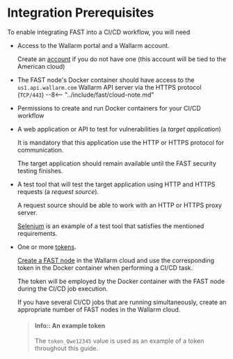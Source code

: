 [link-wl-portal-us]:        https://us1.my.wallarm.com
[link-wl-portal-eu]:        https://my.wallarm.com    
[link-fast-trial]:          https://fast.wallarm.com/signup/
[link-selenium]:            https://www.seleniumhq.org/

[doc-create-node]:          ../operations/create-node.md
[doc-about-token]:          ../operations/internals.md#token
[doc-integration-overview]: integration-overview.md


#   Integration Prerequisites

To enable integrating FAST into a CI/CD workflow, you will need

*   Access to the Wallarm portal and a Wallarm account.
    
    Create an [account][link-fast-trial] if you do not have one (this account will be tied to the American cloud)
    
*   The FAST node's Docker container should have access to the `us1.api.wallarm.com` Wallarm API server via the HTTPS protocol (`TCP/443`)
 --8<-- "../include/fast/cloud-note.md"

 *   Permissions to create and run Docker containers for your CI/CD workflow
    
*   A web application or API to test for vulnerabilities (a *target application*)
    
    It is mandatory that this application use the HTTP or HTTPS protocol for communication.
    
    The target application should remain available until the FAST security testing finishes.
    
*   A test tool that will test the target application using HTTP and HTTPS requests (a *request source*).
    
    A request source should be able to work with an HTTP or HTTPS proxy server.
    
    [Selenium][link-selenium] is an example of a test tool that satisfies the mentioned requirements.
    
*   One or more [tokens][doc-about-token].
    <p id="anchor-token"></p>

    [Create a FAST node][doc-create-node] in the Wallarm cloud and use the corresponding token in the Docker container when performing a CI/CD task.  
    
    The token will be employed by the Docker container with the FAST node during the CI/CD job execution.

    If you have several CI/CD jobs that are running simultaneously, create an appropriate number of FAST nodes in the Wallarm cloud.

    >   #### Info:: An example token
    >   
    >   The `token_Qwe12345` value is used as an example of a token throughout this guide.    